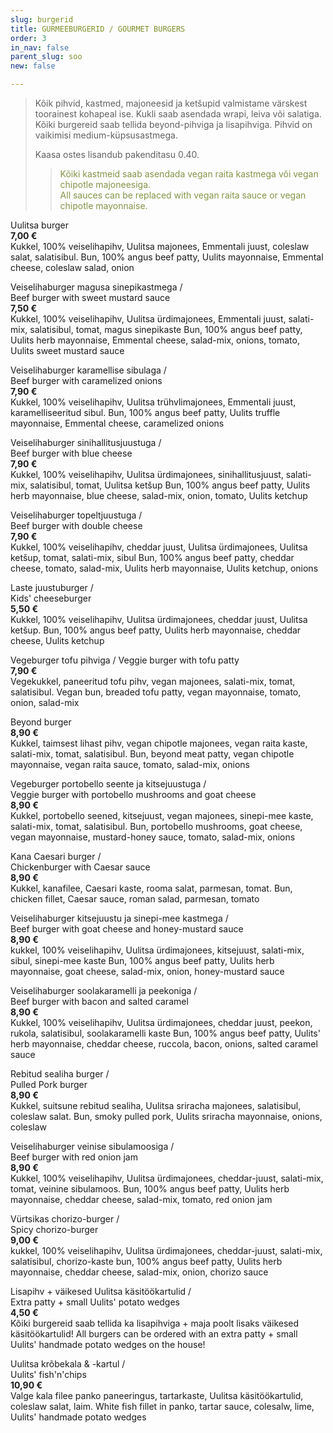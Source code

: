 ```yaml
---
slug: burgerid
title: GURMEEBURGERID / GOURMET BURGERS
order: 3
in_nav: false
parent_slug: soo
new: false

---
```

<div class="ellipsis"></div>

> Kõik pihvid, kastmed, majoneesid ja ketšupid valmistame värskest toorainest kohapeal ise. Kukli saab asendada wrapi, leiva või salatiga. Kõiki burgereid saab tellida beyond-pihviga ja lisapihviga. Pihvid on vaikimisi medium-küpsusastmega. 
>
> Kaasa ostes lisandub pakenditasu 0.40.
>
> </span>
>
> > <span style="color: #839446;">Kõiki kastmeid saab asendada vegan raita kastmega või vegan chipotle majoneesiga.  
> > All sauces can be replaced with vegan raita sauce or vegan chipotle mayonnaise.</span>
> >
> > <span class="vege"></span><span class="vegan"></span>

Uulitsa burger  
**7,00 €**  
<span class="koostis">Kukkel, 100% veiselihapihv, Uulitsa majonees, Emmentali juust, coleslaw salat, salatisibul. Bun, 100% angus beef patty, Uulits mayonnaise, Emmental cheese, coleslaw salad, onion</span>

Veiselihaburger magusa sinepikastmega /  
Beef burger with sweet mustard sauce  
**7,50 €**  
<span class="koostis">Kukkel, 100% veiselihapihv, Uulitsa ürdimajonees, Emmentali juust, salati-mix, salatisibul, tomat, magus sinepikaste Bun, 100% angus beef patty, Uulits herb mayonnaise, Emmental cheese, salad-mix, onions, tomato, Uulits sweet mustard sauce</span>

Veiselihaburger karamellise sibulaga /  
Beef burger with caramelized onions  
**7,90 €**  
<span class="koostis">Kukkel, 100% veiselihapihv, Uulitsa trühvlimajonees, Emmentali juust, karamelliseeritud sibul. Bun, 100% angus beef patty, Uulits truffle mayonnaise, Emmental cheese, caramelized onions</span>

Veiselihaburger sinihallitusjuustuga /  
Beef burger with blue cheese  
**7,90 €**  
<span class="koostis">Kukkel, 100% veiselihapihv, Uulitsa ürdimajonees, sinihallitusjuust, salati-mix, salatisibul, tomat, Uulitsa ketšup Bun, 100% angus beef patty, Uulits herb mayonnaise, blue cheese, salad-mix, onion, tomato, Uulits ketchup</span>

Veiselihaburger topeltjuustuga /  
Beef burger with double cheese  
**7,90 €**  
<span class="koostis">Kukkel, 100% veiselihapihv, cheddar juust, Uulitsa ürdimajonees, Uulitsa ketšup, tomat, salati-mix, sibul Bun, 100% angus beef patty, cheddar cheese, tomato, salad-mix, Uulits herb mayonnaise, Uulits ketchup, onions</span>

Laste juustuburger /  
Kids' cheeseburger  
**5,50 €**  
<span class="koostis">Kukkel, 100% veiselihapihv, Uulitsa ürdimajonees, cheddar juust, Uulitsa ketšup. Bun, 100% angus beef patty, Uulits herb mayonnaise, cheddar cheese, Uulits ketchup</span>

Vegeburger tofu pihviga /
Veggie burger with tofu patty  
**7,90 €**  
<span class="koostis">Vegekukkel, paneeritud tofu pihv, vegan majonees, salati-mix, tomat, salatisibul. Vegan bun, breaded tofu patty, vegan mayonnaise, tomato, onion, salad-mix</span>
<span class="vege"></span><span class="vegan"></span>

Beyond burger  
**8,90 €**  
<span class="koostis">Kukkel, taimsest lihast pihv, vegan chipotle majonees, vegan raita kaste, salati-mix, tomat, salatisibul. Bun, beyond meat patty, vegan chipotle mayonnaise, vegan raita sauce, tomato, salad-mix, onions</span>
<span class="vege"></span><span class="vegan"></span>

Vegeburger portobello seente ja kitsejuustuga /  
Veggie burger with portobello mushrooms and goat cheese  
**8,90 €**  
<span class="koostis">Kukkel, portobello seened, kitsejuust, vegan majonees, sinepi-mee kaste, salati-mix, tomat, salatisibul. Bun, portobello mushrooms, goat cheese, vegan mayonnaise, mustard-honey sauce, tomato, salad-mix, onions</span>
<span class="vege"></span>

Kana Caesari burger /  
Chickenburger with Caesar sauce  
**8,90 €**  
<span class="koostis">Kukkel, kanafilee, Caesari kaste, rooma salat, parmesan, tomat. Bun, chicken fillet, Caesar sauce, roman salad, parmesan, tomato</span>

<span class="special"></span>
Veiselihaburger kitsejuustu ja sinepi-mee kastmega /  
Beef burger with goat cheese and honey-mustard sauce  
**8,90 €**  
<span class="koostis">kukkel, 100% veiselihapihv, Uulitsa ürdimajonees, kitsejuust, salati-mix, sibul, sinepi-mee kaste Bun, 100% angus beef patty, Uulits herb mayonnaise, goat cheese, salad-mix, onion, honey-mustard sauce</span>

Veiselihaburger soolakaramelli ja peekoniga /  
Beef burger with bacon and salted caramel  
**8,90 €**  
<span class="koostis">Kukkel, 100% veiselihapihv, Uulitsa ürdimajonees, cheddar juust, peekon, rukola, salatisibul, soolakaramelli kaste Bun, 100% angus beef patty, Uulits' herb mayonnaise, cheddar cheese, ruccola, bacon, onions, salted caramel sauce</span>

Rebitud sealiha burger /  
Pulled Pork burger  
**8,90 €**  
<span class="koostis">Kukkel, suitsune rebitud sealiha, Uulitsa sriracha majonees, salatisibul, coleslaw salat. Bun, smoky pulled pork, Uulits sriracha mayonnaise, onions, coleslaw</span>

<span class="special"></span>
Veiselihaburger veinise sibulamoosiga /  
Beef burger with red onion jam  
**8,90 €**  
<span class="koostis">Kukkel, 100% veiselihapihv, Uulitsa ürdimajonees, cheddar-juust, salati-mix, tomat, veinine sibulamoos. Bun, 100% angus beef patty, Uulits herb mayonnaise, cheddar cheese, salad-mix, tomato, red onion jam</span>

<span class="special"></span>
<span class="spicy"></span>
Vürtsikas chorizo-burger /  
Spicy chorizo-burger  
**9,00 €**  
<span class="koostis">kukkel, 100% veiselihapihv, Uulitsa ürdimajonees, cheddar-juust, salati-mix, salatisibul, chorizo-kaste bun, 100% angus beef patty, Uulits herb mayonnaise, cheddar cheese, salad-mix, onion, chorizo sauce</span>

<span class="special"></span>
Lisapihv + väikesed Uulitsa käsitöökartulid /  
Extra patty + small Uulits' potato wedges  
**4,50 €**  
<span class="koostis">Kõiki burgereid saab tellida ka lisapihviga + maja poolt lisaks väikesed käsitöökartulid! All burgers can be ordered with an extra patty + small Uulits' handmade potato wedges on the house!</span>

<span class="special"></span>
Uulitsa krõbekala & -kartul /  
Uulits' fish'n'chips  
**10,90 €**  
<span class="koostis">Valge kala filee panko paneeringus, tartarkaste, Uulitsa käsitöökartulid, coleslaw salat, laim. White fish fillet in panko, tartar sauce, colesalw, lime, Uulits' handmade potato wedges</span>